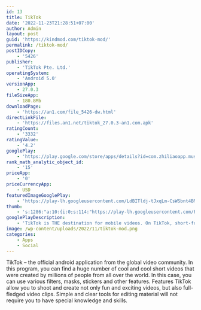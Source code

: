 ```yaml
---
id: 13
title: TikTok
date: '2022-11-23T21:28:51+07:00'
author: Admin
layout: post
guid: 'https://kindmod.com/tiktok-mod/'
permalink: /tiktok-mod/
postIDCopy:
    - '5426'
publisher:
    - 'TikTok Pte. Ltd.'
operatingSystem:
    - 'Android 5.0'
versionApp:
    - 27.0.3
fileSizeApp:
    - 180.8Mb
downloadPage:
    - 'https://an1.com/file_5426-dw.html'
directLinkFile:
    - 'https://files.an1.net/tiktok_27.0.3-an1.com.apk'
ratingCount:
    - '3332'
ratingValue:
    - '4.2'
googlePlay:
    - 'https://play.google.com/store/apps/details?id=com.zhiliaoapp.musically'
rank_math_analytic_object_id:
    - '15'
priceApp:
    - '0'
priceCurrencyApp:
    - USD
featuredImageGooglePlay:
    - 'https://play-lh.googleusercontent.com/LdBITldj-tJxqLm-CsWSbnt4BMo2gk53cgM7mWIL-zn44m1ywLyQgxRsHKqp8r0qceXs'
thumb:
    - 's:1286:"a:10:{i:0;s:114:"https://play-lh.googleusercontent.com/P91zL0uRLZCLsQ6SUnrMjVb9WglTbXZIOmEpddSGrJEVFCyZV8ESDVNvFz82eRCAEQ=w526-h296";i:1;s:115:"https://play-lh.googleusercontent.com/IWnGr1lsLOu4dw_R2tQ9kBr5N9tuSG6D7djus_2SfYK0i8SzBClJ5_803uDwdL3gdEk=w526-h296";i:2;s:116:"https://play-lh.googleusercontent.com/wjl1wCNQIF9m0EEU0FWkL56WNG6yKRzpJL2BAHuJUN--S6Oke4c6IafpwyUnV3f-4N85=w526-h296";i:3;s:115:"https://play-lh.googleusercontent.com/eDjs8zcA1qQgfuVQzzHxLGXS7n0nfi23idB5TKoxQVGZ2jy10gzssIYTFg9RhhoIppE=w526-h296";i:4;s:115:"https://play-lh.googleusercontent.com/14OSXQDKv1TVEctmkXBlb9nOrMsBMsHtST9VfcMmSKjuYt325ySIEM3gplSp4gTnWmc=w526-h296";i:5;s:115:"https://play-lh.googleusercontent.com/f_dvS9TeSg3tebGR7aaq0zNHMwwiZL3UBT2B4m-_0d5swMy-gS4iuX2rPdgGPP4w2Jo=w526-h296";i:6;s:115:"https://play-lh.googleusercontent.com/-tHfkqEVRVa6eehMNizEqjVqzgtbj360BhGzUsCisrlYonnNwOVfm9jrp-PqAtNf-iM=w526-h296";i:7;s:114:"https://play-lh.googleusercontent.com/zbIv9_MuxA4ksQG0Ym3N3cB7Z8F7SA903RnbZ-ZgEmNr1k3YnYg85I6E84BWEeu5IQ=w526-h296";i:8;s:115:"https://play-lh.googleusercontent.com/wmiDcwmVUIjrUbZ47SCKs3jaLrQ69_2XiWDqE73NTv7Rkz64rw4HFwaCJgEQ75yDoco=w526-h296";i:9;s:115:"https://play-lh.googleusercontent.com/C4H2gQbs0XSP5L7dsuVE8v94v7CxefSEtJSRV1HYMn0lUo1ARt7-Y-GNRSpKn1cy2n0=w526-h296";}";'
googlePlayDescription:
    - 'TikTok is THE destination for mobile videos. On TikTok, short-form videos are exciting, spontaneous, and genuine. Whether you’re a sports fanatic, a pet enthusiast, or just looking for a laugh, there’s something for everyone on TikTok. All you have to do is watch, engage with what you like, skip what you don’t, and you’ll find an endless stream of short videos that feel personalized just for you. From your morning coffee to your afternoon errands, TikTok has the videos that are guaranteed to make your day.We make it easy for you to discover and create your own original videos by providing easy-to-use tools to view and capture your daily moments. Take your videos to the next level with special effects, filters, music, and more. '
image: /wp-content/uploads/2022/11/tiktok-mod.png
categories:
    - Apps
    - Social
---
```


TikTok – the official android application from the global video community. In this program, you can find a huge number of cool and cool short videos that were created by millions of people from all over the world. In this case, you can use various filters, masks, stickers and other features. Features TikTok allow you to shoot and create not only fun and exciting videos, but also full-fledged video clips. Simple and clear tools for editing material will not require you to have special knowledge and skills.